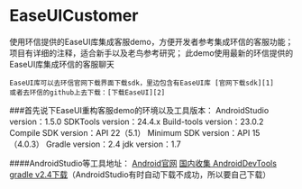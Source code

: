 EaseUICustomer
============================

使用环信提供的EaseUI库集成客服demo，方便开发者参考集成环信的客服功能；项目有详细的注释，适合新手以及老鸟参考研究；
此demo使用最新的环信提供的EaseUI库集成环信的客服聊天

    EaseUI库可以去环信官网下载界面下载sdk，里边包含有EaseUI库 [官网下载sdk][1]
    或者去环信的github上去下载：[下载EaseUI][2]

###首先说下EaseUI重构客服demo的环境以及工具版本：
    AndroidStudio version：1.5.0
    SDKTools version：24.4.x
    Build-tools version：23.0.2
    Compile SDK version：API 22（5.1）
    Minimum SDK version：API 15（4.0.3）
    Gradle version：2.4
    jdk version：1.7

####AndroidStudio等工具地址：
    [Android官网][3]
    [国内收集 AndroidDevTools][4]
    [gradle v2.4下载][gradle]（AndroidStudio有时自动下载不成功，所以要自己下载）





[1]:http://www.easemob.com/downloads
[2]:https://github.com/easemob/easeui
[3]:http://developer.android.com
[4]:http://www.androiddevtools.cn
[gradle]:https://downloads.gradle.org/distributions/gradle-2.4-all.zip



